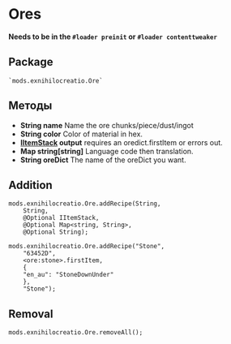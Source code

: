 # Ores

**Needs to be in the `#loader preinit` or `#loader contenttweaker`**


## Package
```zenscript
`mods.exnihilocreatio.Ore`
```

## Методы

- **String name** Name the ore chunks/piece/dust/ingot
- **String color** Color of material in hex.
- **[IItemStack](/Vanilla/Items/IItemStack/) output** requires an oredict.firstItem or errors out.
- **Map string[string]** Language code then translation.
- **String oreDict** The name of the oreDict you want.

## Addition

```zenscript
mods.exnihilocreatio.Ore.addRecipe(String,
    String,
    @Optional IItemStack,
    @Optional Map<string, String>,
    @Optional String);

mods.exnihilocreatio.Ore.addRecipe("Stone",
    "63452D",
    <ore:stone>.firstItem,
    {
    "en_au": "StoneDownUnder"
    },
    "Stone");
```

## Removal

```zenscript
mods.exnihilocreatio.Ore.removeAll();
```